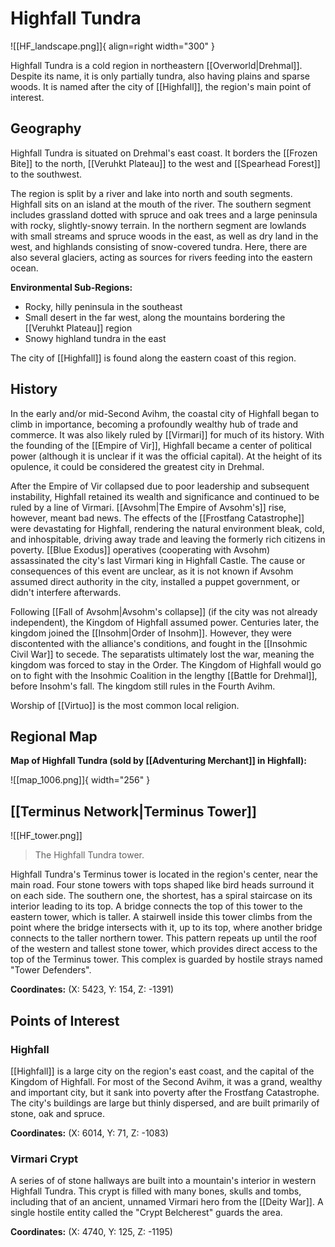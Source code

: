# Highfall Tundra

![[HF_landscape.png]]{ align=right width="300" }

Highfall Tundra is a cold region in northeastern [[Overworld|Drehmal]]. Despite its name, it is only partially tundra, also having plains and sparse woods. It is named after the city of [[Highfall]], the region's main point of interest.

## Geography

Highfall Tundra is situated on Drehmal's east coast. It borders the [[Frozen Bite]] to the north, [[Veruhkt Plateau]] to the west and [[Spearhead Forest]] to the southwest.

The region is split by a river and lake into north and south segments. Highfall sits on an island at the mouth of the river. The southern segment includes grassland dotted with spruce and oak trees and a large peninsula with rocky, slightly-snowy terrain. In the northern segment are lowlands with small streams and spruce woods in the east, as well as dry land in the west, and highlands consisting of snow-covered tundra. Here, there are also several glaciers, acting as sources for rivers feeding into the eastern ocean.

**Environmental Sub-Regions:** <br>
- Rocky, hilly peninsula in the southeast
- Small desert in the far west, along the mountains bordering the [[Veruhkt Plateau]] region <br>
- Snowy highland tundra in the east

The city of [[Highfall]] is found along the eastern coast of this region.

## History

In the early and/or mid-Second Avihm, the coastal city of Highfall began to climb in importance, becoming a profoundly wealthy hub of trade and commerce. It was also likely ruled by [[Virmari]] for much of its history. With the founding of the [[Empire of Vir]], Highfall became a center of political power (although it is unclear if it was the official capital). At the height of its opulence, it could be considered the greatest city in Drehmal.

After the Empire of Vir collapsed due to poor leadership and subsequent instability, Highfall retained its wealth and significance and continued to be ruled by a line of Virmari. [[Avsohm|The Empire of Avsohm's]] rise, however, meant bad news. The effects of the [[Frostfang Catastrophe]] were devastating for Highfall, rendering the natural environment bleak, cold, and inhospitable, driving away trade and leaving the formerly rich citizens in poverty. [[Blue Exodus]] operatives (cooperating with Avsohm) assassinated the city's last Virmari king in Highfall Castle. The cause or consequences of this event are unclear, as it is not known if Avsohm assumed direct authority in the city, installed a puppet government, or didn't interfere afterwards.

Following [[Fall of Avsohm|Avsohm's collapse]] (if the city was not already independent), the Kingdom of Highfall assumed power. Centuries later, the kingdom joined the [[Insohm|Order of Insohm]]. However, they were discontented with the alliance's conditions, and fought in the [[Insohmic Civil War]] to secede. The separatists ultimately lost the war, meaning the kingdom was forced to stay in the Order. The Kingdom of Highfall would go on to fight with the Insohmic Coalition in the lengthy [[Battle for Drehmal]], before Insohm's fall. The kingdom still rules in the Fourth Avihm.

Worship of [[Virtuo]] is the most common local religion.

## Regional Map

**Map of Highfall Tundra (sold by [[Adventuring Merchant]] in Highfall):**

![[map_1006.png]]{ width="256" }

## [[Terminus Network|Terminus Tower]]

![[HF_tower.png]]
> The Highfall Tundra tower.

Highfall Tundra's Terminus tower is located in the region's center, near the main road. Four stone towers with tops shaped like bird heads surround it on each side. The southern one, the shortest, has a spiral staircase on its interior leading to its top. A bridge connects the top of this tower to the eastern tower, which is taller. A stairwell inside this tower climbs from the point where the bridge intersects with it, up to its top, where another bridge connects to the taller northern tower. This pattern repeats up until the roof of the western and tallest stone tower, which provides direct access to the top of the Terminus tower. This complex is guarded by hostile strays named "Tower Defenders".

**Coordinates:** (X: 5423, Y: 154, Z: -1391)

## Points of Interest

### Highfall

[[Highfall]] is a large city on the region's east coast, and the capital of the Kingdom of Highfall. For most of the Second Avihm, it was a grand, wealthy and important city, but it sank into poverty after the Frostfang Catastrophe. The city's buildings are large but thinly dispersed, and are built primarily of stone, oak and spruce.

**Coordinates:** (X: 6014, Y: 71, Z: -1083)

### Virmari Crypt

A series of of stone hallways are built into a mountain's interior in western Highfall Tundra. This crypt is filled with many bones, skulls and tombs, including that of an ancient, unnamed Virmari hero from the [[Deity War]]. A single hostile entity called the "Crypt Belcherest" guards the area.

**Coordinates:** (X: 4740, Y: 125, Z: -1195)
